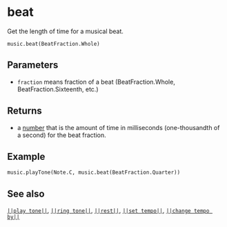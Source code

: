 # beat

Get the length of time for a musical beat.

```sig
music.beat(BeatFraction.Whole)
```

## Parameters

* ``fraction`` means fraction of a beat (BeatFraction.Whole, BeatFraction.Sixteenth, etc.) 

## Returns

* a [number](/types/number) that is the amount of time in milliseconds (one-thousandth of a second) for the beat fraction.

## Example

```blocks
music.playTone(Note.C, music.beat(BeatFraction.Quarter))
```

## See also

[``||play tone||``](/reference/music/play-tone), [``||ring tone||``](/reference/music/ring-tone),
[``||rest||``](/reference/music/rest), [``||set tempo||``](/reference/music/set-tempo),
[``||change tempo by||``](/reference/music/change-tempo-by)